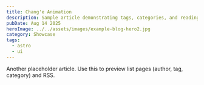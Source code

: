 ```yaml
---
title: Chang'e Animation
description: Sample article demonstrating tags, categories, and reading time.
pubDate: Aug 14 2025
heroImage: ../../assets/images/example-blog-hero2.jpg
category: Showcase
tags:
  - astro
  - ui
---
```


Another placeholder article. Use this to preview list pages (author, tag, category) and RSS.


